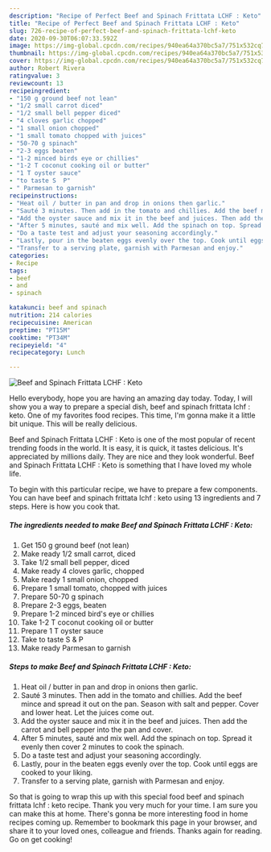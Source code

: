 ```yaml
---
description: "Recipe of Perfect Beef and Spinach Frittata LCHF : Keto"
title: "Recipe of Perfect Beef and Spinach Frittata LCHF : Keto"
slug: 726-recipe-of-perfect-beef-and-spinach-frittata-lchf-keto
date: 2020-09-30T06:07:33.592Z
image: https://img-global.cpcdn.com/recipes/940ea64a370bc5a7/751x532cq70/beef-and-spinach-frittata-lchf-keto-recipe-main-photo.jpg
thumbnail: https://img-global.cpcdn.com/recipes/940ea64a370bc5a7/751x532cq70/beef-and-spinach-frittata-lchf-keto-recipe-main-photo.jpg
cover: https://img-global.cpcdn.com/recipes/940ea64a370bc5a7/751x532cq70/beef-and-spinach-frittata-lchf-keto-recipe-main-photo.jpg
author: Robert Rivera
ratingvalue: 3
reviewcount: 13
recipeingredient:
- "150 g ground beef not lean"
- "1/2 small carrot diced"
- "1/2 small bell pepper diced"
- "4 cloves garlic chopped"
- "1 small onion chopped"
- "1 small tomato chopped with juices"
- "50-70 g spinach"
- "2-3 eggs beaten"
- "1-2 minced birds eye or chillies"
- "1-2 T coconut cooking oil or butter"
- "1 T oyster sauce"
- "to taste S  P"
- " Parmesan to garnish"
recipeinstructions:
- "Heat oil / butter in pan and drop in onions then garlic."
- "Sauté 3 minutes. Then add in the tomato and chillies. Add the beef mince and spread it out on the pan. Season with salt and pepper. Cover and lower heat. Let the juices come out."
- "Add the oyster sauce and mix it in the beef and juices. Then add the carrot and bell pepper into the pan and cover."
- "After 5 minutes, sauté and mix well. Add the spinach on top. Spread it evenly then cover 2 minutes to cook the spinach."
- "Do a taste test and adjust your seasoning accordingly."
- "Lastly, pour in the beaten eggs evenly over the top. Cook until eggs are cooked to your liking."
- "Transfer to a serving plate, garnish with Parmesan and enjoy."
categories:
- Recipe
tags:
- beef
- and
- spinach

katakunci: beef and spinach 
nutrition: 214 calories
recipecuisine: American
preptime: "PT15M"
cooktime: "PT34M"
recipeyield: "4"
recipecategory: Lunch

---
```



![Beef and Spinach Frittata LCHF : Keto](https://img-global.cpcdn.com/recipes/940ea64a370bc5a7/751x532cq70/beef-and-spinach-frittata-lchf-keto-recipe-main-photo.jpg)

Hello everybody, hope you are having an amazing day today. Today, I will show you a way to prepare a special dish, beef and spinach frittata lchf : keto. One of my favorites food recipes. This time, I'm gonna make it a little bit unique. This will be really delicious.

Beef and Spinach Frittata LCHF : Keto is one of the most popular of recent trending foods in the world. It is easy, it is quick, it tastes delicious. It's appreciated by millions daily. They are nice and they look wonderful. Beef and Spinach Frittata LCHF : Keto is something that I have loved my whole life.




To begin with this particular recipe, we have to prepare a few components. You can have beef and spinach frittata lchf : keto using 13 ingredients and 7 steps. Here is how you cook that.

<!--inarticleads1-->

##### The ingredients needed to make Beef and Spinach Frittata LCHF : Keto:

1. Get 150 g ground beef (not lean)
1. Make ready 1/2 small carrot, diced
1. Take 1/2 small bell pepper, diced
1. Make ready 4 cloves garlic, chopped
1. Make ready 1 small onion, chopped
1. Prepare 1 small tomato, chopped with juices
1. Prepare 50-70 g spinach
1. Prepare 2-3 eggs, beaten
1. Prepare 1-2 minced bird&#39;s eye or chillies
1. Take 1-2 T coconut cooking oil or butter
1. Prepare 1 T oyster sauce
1. Take to taste S &amp; P
1. Make ready  Parmesan to garnish




<!--inarticleads2-->

##### Steps to make Beef and Spinach Frittata LCHF : Keto:

1. Heat oil / butter in pan and drop in onions then garlic.
1. Sauté 3 minutes. Then add in the tomato and chillies. Add the beef mince and spread it out on the pan. Season with salt and pepper. Cover and lower heat. Let the juices come out.
1. Add the oyster sauce and mix it in the beef and juices. Then add the carrot and bell pepper into the pan and cover.
1. After 5 minutes, sauté and mix well. Add the spinach on top. Spread it evenly then cover 2 minutes to cook the spinach.
1. Do a taste test and adjust your seasoning accordingly.
1. Lastly, pour in the beaten eggs evenly over the top. Cook until eggs are cooked to your liking.
1. Transfer to a serving plate, garnish with Parmesan and enjoy.




So that is going to wrap this up with this special food beef and spinach frittata lchf : keto recipe. Thank you very much for your time. I am sure you can make this at home. There's gonna be more interesting food in home recipes coming up. Remember to bookmark this page in your browser, and share it to your loved ones, colleague and friends. Thanks again for reading. Go on get cooking!
